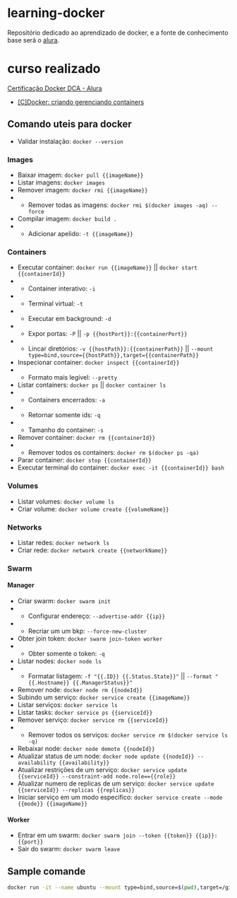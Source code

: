 # learning-docker
Repositório dedicado ao aprendizado de docker,
e a fonte de conhecimento base será o [alura](https://cursos.alura.com.br).

# curso realizado
[Certificação Docker DCA - Alura](https://cursos.alura.com.br/formacao-docker-dca)
- [[C]Docker: criando gerenciando containers](https://cursos.alura.com.br/certificate/viserion77/docker-criando-gerenciando-containers)

## Comando uteis para docker

- Validar instalação: `docker --version`

### Images
- Baixar imagem: `docker pull {{imageName}}`
- Listar imagens: `docker images`
- Remover imagem: `docker rmi {{imageName}}`
- - Remover todas as imagens: `docker rmi $(docker images -aq) --force`
- Compilar imagem: `docker build .`
- - Adicionar apelido: `-t {{imageName}}`

### Containers
- Executar container: `docker run {{imageName}}` || `docker start {{containerId}}`
- - Container interativo: `-i`
- - Terminal virtual: `-t`
- - Executar em background: `-d`
- - Expor portas: `-P` || `-p {{hostPort}}:{{containerPort}}`
- - Lincar diretórios: `-v {{hostPath}}:{{containerPath}}` || `--mount type=bind,source={{hostPath}},target={{containerPath}}`
- Inspecionar container: `docker inspect {{containerId}}`
- - Formato mais legível: `--pretty` 
- Listar containers: `docker ps` || `docker container ls`
- - Containers encerrados: `-a`
- - Retornar somente ids: `-q`
- - Tamanho do container: `-s`
- Remover container: `docker rm {{containerId}}`
- - Remover todos os containers: `docker rm $(docker ps -qa)`
- Parar container: `docker stop {{containerId}}`
- Executar terminal do container: `docker exec -it {{containerId}} bash`

### Volumes
- Listar volumes: `docker volume ls`
- Criar volume: `docker volume create {{volumeName}}`

### Networks
- Listar redes: `docker network ls`
- Criar rede: `docker network create {{networkName}}`

### Swarm
#### Manager
- Criar swarm: `docker swarm init`
- - Configurar endereço: `--advertise-addr {{ip}}`
- - Recriar um um bkp: `--force-new-cluster`
- Obter join token: `docker swarm join-token worker`
- - Obter somente o token: `-q`
- Listar nodes: `docker node ls`
- - Formatar listagem: `-f "{{.ID}} {{.Status.State}}"` || `--format "{{.Hostname}} {{.ManagerStatus}}"`
- Remover node: `docker node rm {{nodeId}}`
- Subindo um serviço: `docker service create {{imageName}}`
- Listar serviços: `docker service ls`
- Listar tasks: `docker service ps {{serviceId}}`
- Remover serviço: `docker service rm {{serviceId}}`
- - Remover todos os serviços: `docker service rm $(docker service ls -q)`
- Rebaixar node: `docker node demote {{nodeId}}`
- Atualizar status de um node: `docker node update {{nodeId}} --availability {{availability}}`
- Atualizar restrições de um serviço: `docker service update {{serviceId}} --constraint-add node.role=={{role}}`
- Atualizar numero de replicas de um serviço: `docker service update {{serviceId}} --replicas {{replicas}}`
- Iniciar serviço em um modo especifico: `docker service create --mode {{mode}} {{imageName}}`
#### Worker
- Entrar em um swarm: `docker swarm join --token {{token}} {{ip}}:{{port}}`
- Sair do swarm: `docker swarm leave`


## Sample comande
```bash
docker run -it --name ubuntu --mount type=bind,source=$(pwd),target=/github ubuntu bash
```
